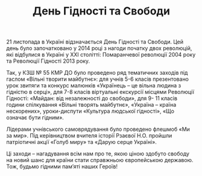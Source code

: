 ﻿---
title: День Гідності та Свободи
---

21 листопада в Україні відзначається День Гідності та Свободи. Цей день було започатковано у 2014 році з нагоди початку двох революцій, які відбулися в Україні у ХХІ столітті: Помаранчевої революції 2004 року та Революції Гідності 2013 року.

Так, у КЗШ № 55 КМР ДО було проведено ряд тематичних заходів під гаслом «Вільні творити майбутнє»: для учнів 5-6 класів презентовано урок звитяги та конкурс малюнків «Українець – це вільна людина з гідністю в серці», для 7-8 класів віртуальні екскурсії місцями Революції Гідності: «Майдан: від незалежності до свободи», для 9- 11 класів години спілкування «Вільні творять майбутнє», «Україна – країна нескорених», уроки-диспути «Культура людської гідності», «Що означає бути гідним».

Лідерами учнівського самоврядування було проведено флешмоб «Ми за мир». Під керівництвом вчителя історії Рзаєвої Н.О. пройшли патріотичні акції «Голуб миру» та «Дарую серце Україні».

Ці заходи – нагадування всім нам про те, якою ціною здобуто свободу на новий шанс для країни стати справжньою європейською державою. Тож, будьмо гідними пам’яті наших Героїв!

<slideshow />
